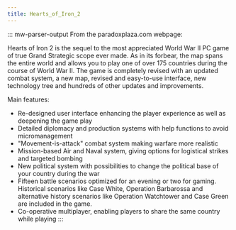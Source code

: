 ```yaml
---
title: Hearts_of_Iron_2
---
```

::: mw-parser-output
From the paradoxplaza.com webpage:

Hearts of Iron 2 is the sequel to the most appreciated World War II PC
game of true Grand Strategic scope ever made. As in its forbear, the map
spans the entire world and allows you to play one of over 175 countries
during the course of World War II. The game is completely revised with
an updated combat system, a new map, revised and easy-to-use interface,
new technology tree and hundreds of other updates and improvements.

Main features:

-   Re-designed user interface enhancing the player experience as well
    as deepening the game play
-   Detailed diplomacy and production systems with help functions to
    avoid micromanagement
-   \"Movement-is-attack\" combat system making warfare more realistic
-   Mission-based Air and Naval system, giving options for logistical
    strikes and targeted bombing
-   New political system with possibilities to change the political base
    of your country during the war
-   Fifteen battle scenarios optimized for an evening or two for gaming.
    Historical scenarios like Case White, Operation Barbarossa and
    alternative history scenarios like Operation Watchtower and Case
    Green are included in the game.
-   Co-operative multiplayer, enabling players to share the same country
    while playing
:::
